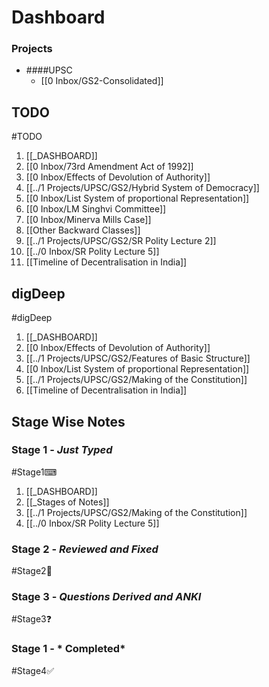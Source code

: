 # Dashboard
### Projects
- ####UPSC
	- [[0 Inbox/GS2-Consolidated]]


## TODO
#TODO 
1. [[_DASHBOARD]]
2. [[0 Inbox/73rd Amendment Act of 1992]]
3. [[0 Inbox/Effects of Devolution of Authority]]
4. [[../1 Projects/UPSC/GS2/Hybrid System of Democracy]]
5. [[0 Inbox/List System  of proportional Representation]]
6. [[0 Inbox/LM Singhvi Committee]]
7. [[0 Inbox/Minerva Mills Case]]
8. [[Other Backward Classes]]
9. [[../1 Projects/UPSC/GS2/SR Polity Lecture 2]]
10. [[../0 Inbox/SR Polity Lecture 5]]
11. [[Timeline of Decentralisation in India]]

## digDeep
#digDeep 
1. [[_DASHBOARD]]
2. [[0 Inbox/Effects of Devolution of Authority]]
3. [[../1 Projects/UPSC/GS2/Features of Basic Structure]]
4. [[0 Inbox/List System  of proportional Representation]]
5. [[../1 Projects/UPSC/GS2/Making of the Constitution]]
6. [[Timeline of Decentralisation in India]]

## Stage Wise Notes

### Stage 1 - *Just Typed*
#Stage1⌨ 
1. [[_DASHBOARD]]
2. [[_Stages of Notes]]
3. [[../1 Projects/UPSC/GS2/Making of the Constitution]]
4. [[../0 Inbox/SR Polity Lecture 5]]

### Stage 2 - *Reviewed and Fixed*
#Stage2🧠 

### Stage 3 - *Questions Derived and ANKI*
#Stage3❓ 

### Stage 1 - *	Completed*
#Stage4✅ 
